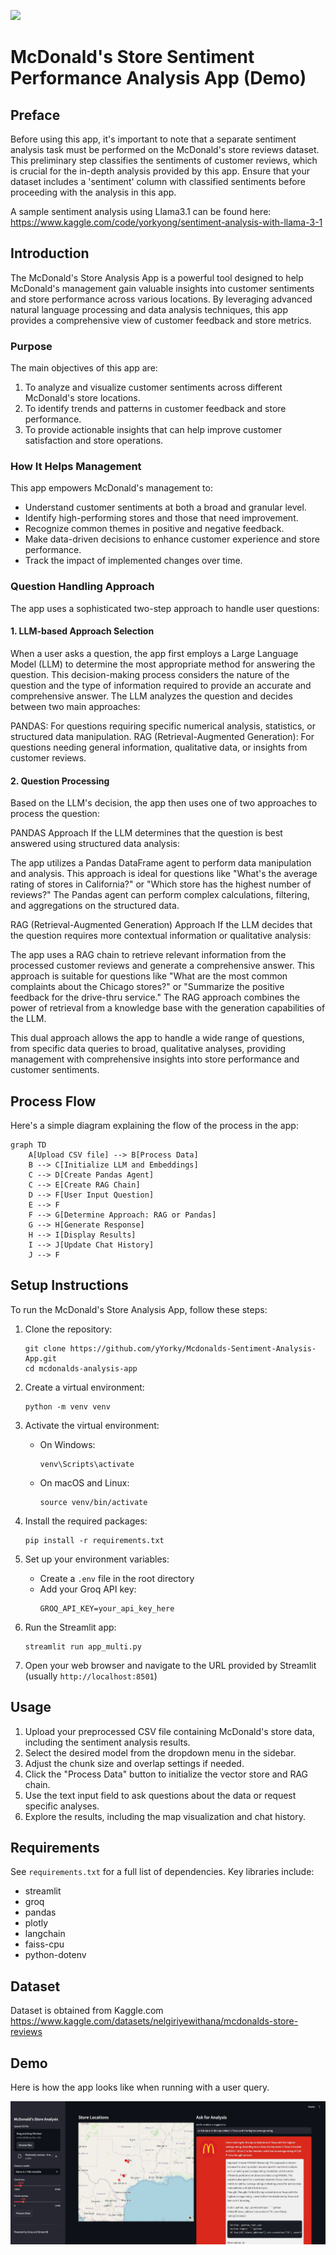 ![](https://d3.harvard.edu/platform-digit/wp-content/uploads/sites/2/2018/04/brandbanner-mcd-1100x200.png)

# McDonald's Store Sentiment Performance Analysis App (Demo)

## Preface

Before using this app, it's important to note that a separate sentiment analysis task must be performed on the McDonald's store reviews dataset. This preliminary step classifies the sentiments of customer reviews, which is crucial for the in-depth analysis provided by this app. Ensure that your dataset includes a 'sentiment' column with classified sentiments before proceeding with the analysis in this app.

A sample sentiment analysis using Llama3.1 can be found here:
https://www.kaggle.com/code/yorkyong/sentiment-analysis-with-llama-3-1

## Introduction

The McDonald's Store Analysis App is a powerful tool designed to help McDonald's management gain valuable insights into customer sentiments and store performance across various locations. By leveraging advanced natural language processing and data analysis techniques, this app provides a comprehensive view of customer feedback and store metrics.

### Purpose

The main objectives of this app are:

1. To analyze and visualize customer sentiments across different McDonald's store locations.
2. To identify trends and patterns in customer feedback and store performance.
3. To provide actionable insights that can help improve customer satisfaction and store operations.

### How It Helps Management

This app empowers McDonald's management to:

- Understand customer sentiments at both a broad and granular level.
- Identify high-performing stores and those that need improvement.
- Recognize common themes in positive and negative feedback.
- Make data-driven decisions to enhance customer experience and store performance.
- Track the impact of implemented changes over time.

### Question Handling Approach
The app uses a sophisticated two-step approach to handle user questions:

#### 1. LLM-based Approach Selection
When a user asks a question, the app first employs a Large Language Model (LLM) to determine the most appropriate method for answering the question. This decision-making process considers the nature of the question and the type of information required to provide an accurate and comprehensive answer.
The LLM analyzes the question and decides between two main approaches:

PANDAS: For questions requiring specific numerical analysis, statistics, or structured data manipulation.
RAG (Retrieval-Augmented Generation): For questions needing general information, qualitative data, or insights from customer reviews.

#### 2. Question Processing
Based on the LLM's decision, the app then uses one of two approaches to process the question:

PANDAS Approach
If the LLM determines that the question is best answered using structured data analysis:

The app utilizes a Pandas DataFrame agent to perform data manipulation and analysis.
This approach is ideal for questions like "What's the average rating of stores in California?" or "Which store has the highest number of reviews?"
The Pandas agent can perform complex calculations, filtering, and aggregations on the structured data.

RAG (Retrieval-Augmented Generation) Approach
If the LLM decides that the question requires more contextual information or qualitative analysis:

The app uses a RAG chain to retrieve relevant information from the processed customer reviews and generate a comprehensive answer.
This approach is suitable for questions like "What are the most common complaints about the Chicago stores?" or "Summarize the positive feedback for the drive-thru service."
The RAG approach combines the power of retrieval from a knowledge base with the generation capabilities of the LLM.

This dual approach allows the app to handle a wide range of questions, from specific data queries to broad, qualitative analyses, providing management with comprehensive insights into store performance and customer sentiments.

## Process Flow

Here's a simple diagram explaining the flow of the process in the app:

```mermaid
graph TD
    A[Upload CSV file] --> B[Process Data]
    B --> C[Initialize LLM and Embeddings]
    C --> D[Create Pandas Agent]
    C --> E[Create RAG Chain]
    D --> F[User Input Question]
    E --> F
    F --> G[Determine Approach: RAG or Pandas]
    G --> H[Generate Response]
    H --> I[Display Results]
    I --> J[Update Chat History]
    J --> F
```

## Setup Instructions

To run the McDonald's Store Analysis App, follow these steps:

1. Clone the repository:
   ```
   git clone https://github.com/yYorky/Mcdonalds-Sentiment-Analysis-App.git
   cd mcdonalds-analysis-app
   ```

2. Create a virtual environment:
   ```
   python -m venv venv
   ```

3. Activate the virtual environment:
   - On Windows:
     ```
     venv\Scripts\activate
     ```
   - On macOS and Linux:
     ```
     source venv/bin/activate
     ```

4. Install the required packages:
   ```
   pip install -r requirements.txt
   ```

5. Set up your environment variables:
   - Create a `.env` file in the root directory
   - Add your Groq API key:
     ```
     GROQ_API_KEY=your_api_key_here
     ```

6. Run the Streamlit app:
   ```
   streamlit run app_multi.py
   ```

7. Open your web browser and navigate to the URL provided by Streamlit (usually `http://localhost:8501`)

## Usage

1. Upload your preprocessed CSV file containing McDonald's store data, including the sentiment analysis results.
2. Select the desired model from the dropdown menu in the sidebar.
3. Adjust the chunk size and overlap settings if needed.
4. Click the "Process Data" button to initialize the vector store and RAG chain.
5. Use the text input field to ask questions about the data or request specific analyses.
6. Explore the results, including the map visualization and chat history.

## Requirements

See `requirements.txt` for a full list of dependencies. Key libraries include:

- streamlit
- groq
- pandas
- plotly
- langchain
- faiss-cpu
- python-dotenv

## Dataset

Dataset is obtained from Kaggle.com
https://www.kaggle.com/datasets/nelgiriyewithana/mcdonalds-store-reviews

## Demo

Here is how the app looks like when running with a user query.

![](https://raw.githubusercontent.com/yYorky/Mcdonalds-Sentiment-Analysis-App/main/static/Demo.JPG)